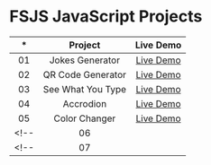 # FSJS JavaScript Projects

|  *  |            Project             | Live Demo |
| :-: | :----------------------------: | :-------: |
| 01  |     Jokes Generator     | [Live Demo](https://get-a-joke.netlify.app/)  |
| 02  |     QR Code Generator    | [Live Demo](https://get-qr-code.netlify.app/)  |
| 03  |     See What You Type  | [Live Demo](https://display-what-you-type.netlify.app/)  |
| 04  |     Accrodion | [Live Demo](https://faq-info-accordion.netlify.app/)  |
| 05  |   Color Changer| [Live Demo](https://getrandomcolor.netlify.app/)  |
<!-- | 06  |   | [Live Demo]()  | -->
<!-- | 07  |   | [Live Demo]()  | -->
